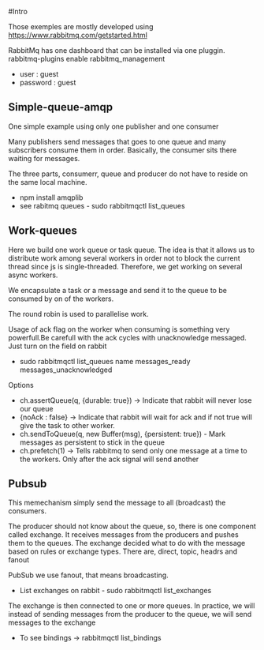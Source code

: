 #Intro

Those exemples are mostly developed using https://www.rabbitmq.com/getstarted.html 

RabbitMq has one dashboard that can be installed via one pluggin. 
rabbitmq-plugins enable rabbitmq_management
* user : guest
* password : guest

## Simple-queue-amqp

One simple example using only one publisher and one consumer

Many publishers send messages that goes to one queue and many subscribers consume them in order. Basically, the consumer sits there waiting for messages.

The three parts, consumerr, queue and producer do not have to reside on the same local machine.

* npm install amqplib
* see rabitmq queues - sudo rabbitmqctl list_queues

## Work-queues

Here we build one work queue or task queue. The idea is that it allows us to distribute work among several workers in order not to block the current thread since js is single-threaded. Therefore, we get working on several async workers.

We encapsulate a task or a message and send it to the queue to be consumed by on of the workers.

The round robin is used to parallelise work.

Usage of ack flag on the worker when consuming is something very powerfull.Be carefull with the ack cycles with unacknowledge messaged. 
Just turn on the field on rabbit
* sudo rabbitmqctl list_queues name messages_ready messages_unacknowledged

Options 
* ch.assertQueue(q, {durable: true}) -> Indicate that rabbit will never lose our queue
* {noAck : false} -> Indicate that rabbit will wait for ack and if not true will give the task to other worker.
* ch.sendToQueue(q, new Buffer(msg), {persistent: true}) - Mark messages as persistent to stick in the queue 
* ch.prefetch(1) -> Tells rabbitmq to send only one message at a time to the workers. Only after the ack signal will send another

## Pubsub

This memechanism simply send the message to all (broadcast) the consumers.

The producer should not know about the queue, so, there is one component called exchange. It receives
messages from the producers and pushes them to the queues. The exchange decided what to do with the message based on rules or exchange types. There are, direct, topic, headrs and fanout

PubSub we use fanout, that means broadcasting.

* List exchanges on rabbit - sudo rabbitmqctl list_exchanges

The exchange is then connected to one or more queues. In practice, we will instead of sending messages from the 
producer to the queue, we will send messages to the exchange

* To see bindings  -> rabbitmqctl list_bindings

## 
